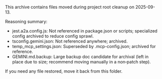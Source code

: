 This archive contains files moved during project root cleanup on 2025-09-13.

Reasoning summary:
- jest.a2a.config.js: Not referenced in package.json or scripts; specialized config archived to reduce config sprawl.
- tsconfig.gemini.json: Not referenced anywhere; archived.
- temp_mcp_settings.json: Superseded by .mcp-config.json; archived for reference.
- GEMINI.md.backup: Large backup doc candidate for archival (left in place due to size; recommend moving manually in a non‑patch step).

If you need any file restored, move it back from this folder.

